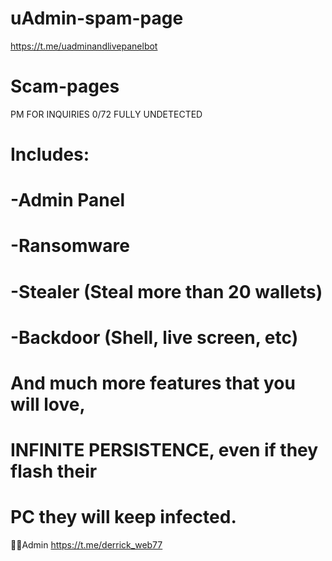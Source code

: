 # uAdmin-spam-page
https://t.me/uadminandlivepanelbot
# Scam-pages
PM FOR INQUIRIES 0/72 FULLY UNDETECTED 
# Includes:
# -Admin Panel
# -Ransomware 
# -Stealer (Steal more than 20 wallets) 
# -Backdoor (Shell, live screen, etc)  
# And much more features that you will love, 
# INFINITE PERSISTENCE, even if they flash their
# PC they will keep infected.

🧑‍💻Admin https://t.me/derrick_web77
